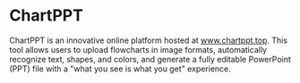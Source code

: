 # ChartPPT
 ChartPPT is an innovative online platform hosted at www.chartppt.top. This tool allows users to upload flowcharts in image formats, automatically recognize text, shapes, and colors, and generate a fully editable PowerPoint (PPT) file with a "what you see is what you get" experience.
